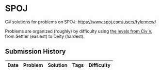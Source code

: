 SPOJ
=================

C# solutions for problems on SPOJ: https://www.spoj.com/users/tylermcw/

Problems are organized (roughly) by difficulty using [the levels from Civ V](https://civilization.fandom.com/wiki/Difficulty_level_(Civ5)), from Settler (easiest) to Deity (hardest).

Submission History
------------------
|Date|Problem|Solution|Tags|Difficulty|
|----|-------|--------|:--:|----------|
